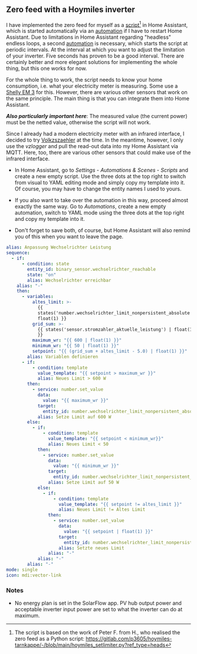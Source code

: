 ## Zero feed with a Hoymiles inverter
I have implemented the zero feed for myself as a [script](script.yaml)[^1] in Home Assistant, which is started automatically via an [automation](automation_start.yaml) if I have to restart Home Assistant.
Due to limitations in Home Assistant regarding "headless" endless loops, a second [automation](automation_repeat.yaml) is necessary, which starts the script at periodic intervals. At the interval at which you want to adjust the limitation of your inverter. Five seconds has proven to be a good interval. There are certainly better and more elegant solutions for implementing the whole thing, but this one works for now.

For the whole thing to work, the script needs to know your home consumption, i.e. what your electricity meter is measuring. Some use a [Shelly EM 3](https://www.shelly.com/de/products/shop/shelly-3em-1) for this. However, there are various other sensors that work on the same principle. The main thing is that you can integrate them into Home Assistant.

***Also particularly important here***: The measured value (the current power) must be the netted value, otherwise the script will not work.

Since I already had a modern electricity meter with an infrared interface, I decided to try [Volkzszaehler](https://wiki.volkszaehler.org/) at the time. In the meantime, however, I only use the _vzlogger_ and pull the read-out data into my Home Assistant via  MQTT. Here, too, there are various other sensors that could make use of the infrared interface.
+ In Home Assistant, go to _Settings_ - _Automations & Scenes_ - _Scripts_ and create a new empty script. Use the three dots at the top right to switch from visual to YAML editing mode and simply copy my template into it. Of course, you may have to change the entity names I used to yours.
  
+ If you also want to take over the automation in this way, proceed almost exactly the same way. Go to _Automations_, create a new empty automation, switch to YAML mode using the three dots at the top right and copy my template into it.
+ Don't forget to save both, of course, but Home Assistant will also remind you of this when you want to leave the page.
  
```yaml
alias: Anpassung Wechselrichter Leistung
sequence:
  - if:
      - condition: state
        entity_id: binary_sensor.wechselrichter_reachable
        state: "on"
        alias: Wechselrichter erreichbar
    alias: "-"
    then:
      - variables:
          altes_limit: >-
            {{
            states('number.wechselrichter_limit_nonpersistent_absolute') |
            float(1) }}
          grid_sum: >-
            {{ states('sensor.stromzahler_aktuelle_leistung') | float(1)
            }}
          maximum_wr: "{{ 600 | float(1) }}"
          minimum_wr: "{{ 50 | float(1) }}"
          setpoint: "{{ (grid_sum + altes_limit - 5.0) | float(1) }}"
        alias: Variablen definieren
      - if:
          - condition: template
            value_template: "{{ setpoint > maximum_wr }}"
            alias: Neues Limit > 600 W
        then:
          - service: number.set_value
            data:
              value: "{{ maximum_wr }}"
            target:
              entity_id: number.wechselrichter_limit_nonpersistent_absolute
            alias: Setze Limit auf 600 W
        else:
          - if:
              - condition: template
                value_template: "{{ setpoint < minimum_wr}}"
                alias: Neues Limit < 50
            then:
              - service: number.set_value
                data:
                  value: "{{ minimum_wr }}"
                target:
                  entity_id: number.wechselrichter_limit_nonpersistent_absolute
                alias: Setze Limit auf 50 W
            else:
              - if:
                  - condition: template
                    value_template: "{{ setpoint != altes_limit }}"
                    alias: Neues Limit != Altes Limit
                then:
                  - service: number.set_value
                    data:
                      value: "{{ setpoint | float(1) }}"
                    target:
                      entity_id: number.wechselrichter_limit_nonpersistent_absolute
                    alias: Setzte neues Limit
                alias: "-"
            alias: "-"
        alias: "-"
mode: single
icon: mdi:vector-link
```
### Notes
+ No energy plan is set in the SolarFlow app. PV hub output power and acceptable inverter input power are set to what the inverter can do at maximum.
[^1]: The script is based on the work of Peter F. from H., who realised the zero feed as a Python script: https://gitlab.com/p3605/hoymiles-tarnkappe/-/blob/main/hoymiles_setlimiter.py?ref_type=heads
